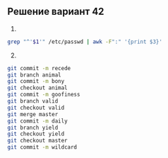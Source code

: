 ## Решение вариант 42 
1.
```bash
grep "^'$1'" /etc/passwd | awk -F":" '{print $3}'
``` 
 2.
```bash
git commit -m recede
git branch animal
git commit -m bony
git checkout animal
git commit -m goofiness
git branch valid
git checkout valid
git merge master
git commit -m daily
git branch yield
git checkout yield
git checkout master
git commit -m wildcard
```